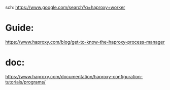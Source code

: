 sch: https://www.google.com/search?q=haproxy+worker

# Guide:
https://www.haproxy.com/blog/get-to-know-the-haproxy-process-manager

# doc:
https://www.haproxy.com/documentation/haproxy-configuration-tutorials/programs/
